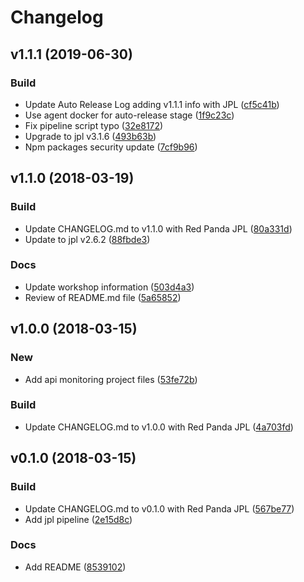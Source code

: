 # Changelog

## v1.1.1 (2019-06-30)

### Build

* Update Auto Release Log adding v1.1.1 info with JPL ([cf5c41b](https://github.com/kairops/jenkins-pipeline-workshop/commit/cf5c41b))
* Use agent docker for auto-release stage ([1f9c23c](https://github.com/kairops/jenkins-pipeline-workshop/commit/1f9c23c))
* Fix pipeline script typo ([32e8172](https://github.com/kairops/jenkins-pipeline-workshop/commit/32e8172))
* Upgrade to jpl v3.1.6 ([493b63b](https://github.com/kairops/jenkins-pipeline-workshop/commit/493b63b))
* Npm packages security update ([7cf9b96](https://github.com/kairops/jenkins-pipeline-workshop/commit/7cf9b96))

## v1.1.0 (2018-03-19)

### Build

* Update CHANGELOG.md to v1.1.0 with Red Panda JPL ([80a331d](https://github.com/kairops/jenkins-pipeline-workshop/commit/80a331d))
* Update to jpl v2.6.2 ([88fbde3](https://github.com/kairops/jenkins-pipeline-workshop/commit/88fbde3))

### Docs

* Update workshop information ([503d4a3](https://github.com/kairops/jenkins-pipeline-workshop/commit/503d4a3))
* Review of README.md file ([5a65852](https://github.com/kairops/jenkins-pipeline-workshop/commit/5a65852))

## v1.0.0 (2018-03-15)

### New

* Add api monitoring project files ([53fe72b](https://github.com/kairops/jenkins-pipeline-workshop/commit/53fe72b))

### Build

* Update CHANGELOG.md to v1.0.0 with Red Panda JPL ([4a703fd](https://github.com/kairops/jenkins-pipeline-workshop/commit/4a703fd))

## v0.1.0 (2018-03-15)

### Build

* Update CHANGELOG.md to v0.1.0 with Red Panda JPL ([567be77](https://github.com/kairops/jenkins-pipeline-workshop/commit/567be77))
* Add jpl pipeline ([2e15d8c](https://github.com/kairops/jenkins-pipeline-workshop/commit/2e15d8c))

### Docs

* Add README ([8539102](https://github.com/kairops/jenkins-pipeline-workshop/commit/8539102))

